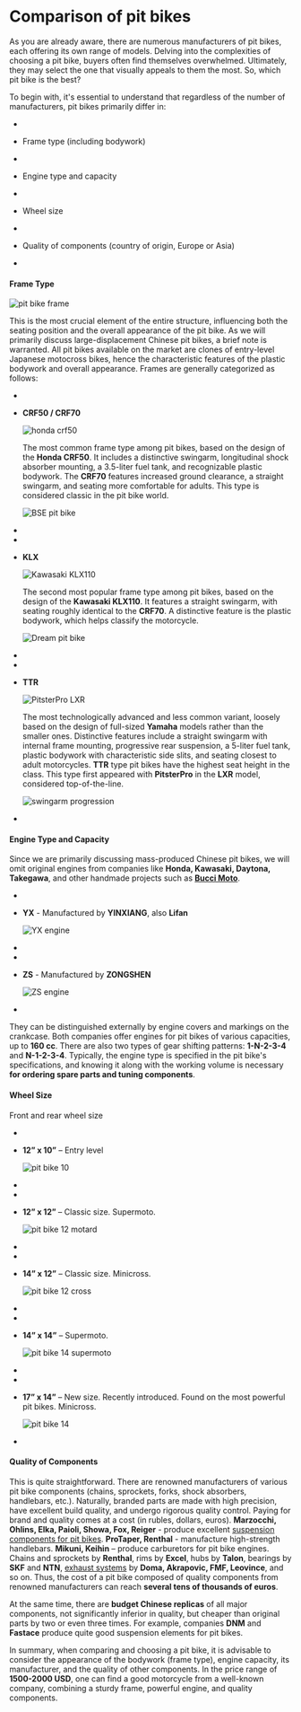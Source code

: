 # Comparison of pit bikes

As you are already aware, there are numerous manufacturers of pit bikes, each offering its own range of models. Delving into the complexities of choosing a pit bike, buyers often find themselves overwhelmed. Ultimately, they may select the one that visually appeals to them the most. So, which pit bike is the best?

To begin with, it's essential to understand that regardless of the number of manufacturers, pit bikes primarily differ in:

-

- Frame type (including bodywork)
-

- Engine type and capacity
-

- Wheel size
-

- Quality of components (country of origin, Europe or Asia)
-


#### Frame Type

![pit bike frame](../../../static/img/af424c.jpg "pit bike frame")

This is the most crucial element of the entire structure, influencing both the seating position and the overall appearance of the pit bike. As we will primarily discuss large-displacement Chinese pit bikes, a brief note is warranted. All pit bikes available on the market are clones of entry-level Japanese motocross bikes, hence the characteristic features of the plastic bodywork and overall appearance. Frames are generally categorized as follows:

-

- **CRF50 / CRF70**

  ![honda crf50](../../../static/img/47cecc.jpg "honda crf50")

  The most common frame type among pit bikes, based on the design of the **Honda CRF50**. It includes a distinctive swingarm, longitudinal shock absorber mounting, a 3.5-liter fuel tank, and recognizable plastic bodywork. The **CRF70** features increased ground clearance, a straight swingarm, and seating more comfortable for adults. This type is considered classic in the pit bike world.

  ![BSE pit bike](../../../static/img/ba9658.jpg "BSE pit bike")
-

-

- **KLX**

  ![Kawasaki KLX110](../../../static/img/e0dba8.jpg "Kawasaki KLX110")

  The second most popular frame type among pit bikes, based on the design of the **Kawasaki KLX110**. It features a straight swingarm, with seating roughly identical to the **CRF70**. A distinctive feature is the plastic bodywork, which helps classify the motorcycle.

  ![Dream pit bike](../../../static/img/f0d481.jpg "Dream pit bike")
-

-

- **TTR**

  ![PitsterPro LXR](../../../static/img/de75d5.jpg "PitsterPro LXR")

  The most technologically advanced and less common variant, loosely based on the design of full-sized **Yamaha** models rather than the smaller ones. Distinctive features include a straight swingarm with internal frame mounting, progressive rear suspension, a 5-liter fuel tank, plastic bodywork with characteristic side slits, and seating closest to adult motorcycles. **TTR** type pit bikes have the highest seat height in the class. This type first appeared with **PitsterPro** in the **LXR** model, considered top-of-the-line.

  ![swingarm progression](../../../static/img/16c902.jpg "swingarm progression")
-


#### Engine Type and Capacity

Since we are primarily discussing mass-produced Chinese pit bikes, we will omit original engines from companies like **Honda, Kawasaki, Daytona, Takegawa**, and other handmade projects such as [**Bucci Moto**](http://mypitbike.ru/blog/tuning/37.html).

-

- **YX** - Manufactured by **YINXIANG**, also **Lifan**

  ![YX engine](../../../static/img/e7f37b.jpg "YX engine")
-

-

- **ZS** - Manufactured by **ZONGSHEN**

  ![ZS engine](../../../static/img/6b5d18.jpg "ZS engine")
-


They can be distinguished externally by engine covers and markings on the crankcase. Both companies offer engines for pit bikes of various capacities, up to **160 cc**. There are also two types of gear shifting patterns: **1-N-2-3-4** and **N-1-2-3-4**.
Typically, the engine type is specified in the pit bike's specifications, and knowing it along with the working volume is necessary **for ordering spare parts and tuning components**.

#### Wheel Size

Front and rear wheel size

-

- **12” x 10”** – Entry level

  ![pit bike 10](../../../static/img/4749fc.jpg "pit bike 10")
-

-

- **12” x 12”** – Classic size. Supermoto.

  ![pit bike 12 motard](../../../static/img/d88e96.jpg "pit bike 12 motard")
-

-

- **14” x 12”** – Classic size. Minicross.

  ![pit bike 12 cross](../../../static/img/306b31.jpg "pit bike 12 cross")
-

-

- **14” x 14”** – Supermoto.

  ![pit bike 14 supermoto](../../../static/img/bce20a.jpg "pit bike 14 supermoto")
-

-

- **17” x 14”** – New size. Recently introduced. Found on the most powerful pit bikes. Minicross.

  ![pit bike 14](../../../static/img/580274.jpg "pit bike 14")
-


#### Quality of Components

This is quite straightforward. There are renowned manufacturers of various pit bike components (chains, sprockets, forks, shock absorbers, handlebars, etc.). Naturally, branded parts are made with high precision, have excellent build quality, and undergo rigorous quality control. Paying for brand and quality comes at a cost (in rubles, dollars, euros).
**Marzocchi, Ohlins, Elka, Paioli, Showa, Fox, Reiger** - produce excellent [suspension components for pit bikes](http://mypitbike.ru/blog/tuning/44.html).
**ProTaper, Renthal** - manufacture high-strength handlebars.
**Mikuni, Keihin** – produce carburetors for pit bike engines.
Chains and sprockets by **Renthal**, rims by **Excel**, hubs by **Talon**, bearings by **SKF** and **NTN**, [exhaust systems](http://mypitbike.ru/blog/tuning/40.html) by **Doma, Akrapovic, FMF, Leovince**, and so on.
Thus, the cost of a pit bike composed of quality components from renowned manufacturers can reach **several tens of thousands of euros**.

At the same time, there are **budget Chinese replicas** of all major components, not significantly inferior in quality, but cheaper than original parts by two or even three times. For example, companies **DNM** and **Fastace** produce quite good suspension elements for pit bikes.

In summary, when comparing and choosing a pit bike, it is advisable to consider the appearance of the bodywork (frame type), engine capacity, its manufacturer, and the quality of other components. In the price range of **1500-2000 USD**, one can find a good motorcycle from a well-known company, combining a sturdy frame, powerful engine, and quality components.
